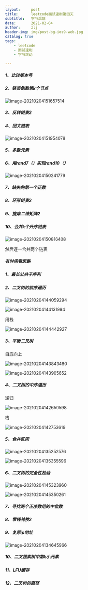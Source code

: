 ```yaml
---
layout:     post
title:      leetcode面试速刷第四天
subtitle:   字节后端
date:       2021-02-04
author:     zlj
header-img: img/post-bg-ios9-web.jpg
catalog: true
tags:
    - leetcode
    - 面试速刷
    - 字节跳动
    
---
```




##### 1、比较版本号



##### 2、链表倒数第k个节点

![image-20210204151657514](D:\PRE\zlj0711.github.io\_posts\image-20210204151657514.png)

##### 3、反转链表2



##### 4、回文链表

![image-20210204151954078](D:\PRE\zlj0711.github.io\_posts\image-20210204151954078.png)

##### 5、多数元素



##### 6、用rand7（）实现rand10（）

![image-20210204150241779](D:\PRE\zlj0711.github.io\_posts\image-20210204150241779.png)

##### 7、缺失的第一个正数



##### 8、环形链表2



##### 9、搜索二维矩阵2



##### 10、合并k个升序链表

![image-20210204150816408](D:\PRE\zlj0711.github.io\_posts\image-20210204150816408.png)



然后逐一合并两个链表

##### 有时间看思路

##### 1、最长公共子序列

##### 2、二叉树的前序遍历

![image-20210204144059294](D:\PRE\zlj0711.github.io\_posts\image-20210204144059294.png)

![image-20210204144131994](D:\PRE\zlj0711.github.io\_posts\image-20210204144131994.png)

用栈

![image-20210204144442927](D:\PRE\zlj0711.github.io\_posts\image-20210204144442927.png)

##### 3、平衡二叉树

自底向上

![image-20210204143843480](D:\PRE\zlj0711.github.io\_posts\image-20210204143843480.png)

![image-20210204143905652](D:\PRE\zlj0711.github.io\_posts\image-20210204143905652.png)

##### 4、二叉树的中序遍历

递归

![image-20210204142650598](D:\PRE\zlj0711.github.io\_posts\image-20210204142650598.png)

栈

![image-20210204142753619](D:\PRE\zlj0711.github.io\_posts\image-20210204142753619.png)

##### 5、合并区间

![image-20210204135252576](D:\PRE\zlj0711.github.io\_posts\image-20210204135252576.png)

![image-20210204135355596](D:\PRE\zlj0711.github.io\_posts\image-20210204135355596.png)

##### 6、二叉树的完全性检验

![image-20210204145323960](D:\PRE\zlj0711.github.io\_posts\image-20210204145323960.png)

![image-20210204145350261](D:\PRE\zlj0711.github.io\_posts\image-20210204145350261.png)

##### 7、寻找两个正序数组的中位数

##### 8、零钱兑换2

##### 9、复原ip地址

![image-20210204134645966](D:\leetcode\offer\image-20210204134645966.png)

##### 10、二叉搜索树中第k小元素

##### 11、LFU缓存

##### 12、二叉树的直径





